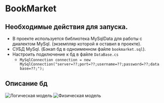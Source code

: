 # BookMarket

## Необходимые действия для запуска. 
+ В проекте используется библиотека MySqlData для работы с диалектом MySql. (экземпляр которой я оставил в проекте).
+ СУБД MySql. (Бэкап бд в одноименном файле `bookmarket.sql`).
+ Настроить подключение к бд в файле `DataBase.cs` 
  + `MySqlConnection connection = new MySqlConnection("server=??;port=??;username=??;password=??;database=??;");`

## Описание бд

![Логическая модель](https://user-images.githubusercontent.com/94076463/165090074-3620b0eb-284d-4383-90c6-a27ddbb392a3.jpg "Логическая модель, построенная в программе ERwin data modeler")
![Физическая модель](https://user-images.githubusercontent.com/94076463/165090077-254aed8b-eb91-4284-9c23-bb8415f2c29c.jpg "Физическая модель, построенная в программе ERwin data modeler")
